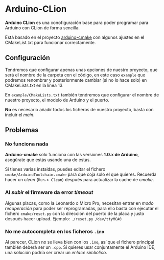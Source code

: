 # Arduino-CLion

**Arduino CLion** es una conofiguración base para poder programar para Arduino con CLion de forma sencilla.

Está basado en el proyecto [arduino-cmake][1] con algunos ajustes en el CMakeList.txt para funcionar correctamente.

## Configuración

Tendremos que configurar apenas unas opciones de nuestro proyecto, que será el nombre de la carpeta con el código,
en este caso `example` que podremos renombrar y posteriormente cambiar (si no lo hace solo) en CMakeLists.txt en la línea 13.

En `example/CMakeLists.txt` también tendremos que configurar el nombre de nuestro proyecto, el modelo de Arduino y 
el puerto.

**No** es necesario añadir todos los ficheros de nuestro proyecto, basta con incluir el _main_.


## Problemas

### No funciona nada

**Arduino-cmake** solo funciona con las versiones **1.0.x de Arduino**, asegúrate que estás usando una de estas.

Si tienes varias instaldas, puedes editar el fichero `cmake/ArduinoToolchain.cmake` para que coja solo el que quieres.
Recuerda hacer un _clean_ (`Run-> Clean`) después para actualizar la cache de _cmake_.

### Al _subir_ el firmware da error _timeout_

Algunas placas, como la Leonardo o Micro Pro, necesitan entrar en _modo recuperación_ para poder ser reprogramadas,
para ello basta con ejecutar el fichero `cmake/reset.py` con la dirección del puerto de la placa y justo después hacer 
upload. Ejemplo: `./reset.py /dev/ttyMCA0`

### No me autocompleta en los ficheros `.ino`

Al parecer, CLion no se lleva bien con los `.ino`, así que el fichero principal también deberá ser un `.cpp`. Si quieres
usar conjuntamente el Arduino IDE, una solución podría ser crear un _enlace simbólico_.


[1]: https://github.com/queezythegreat/arduino-cmake